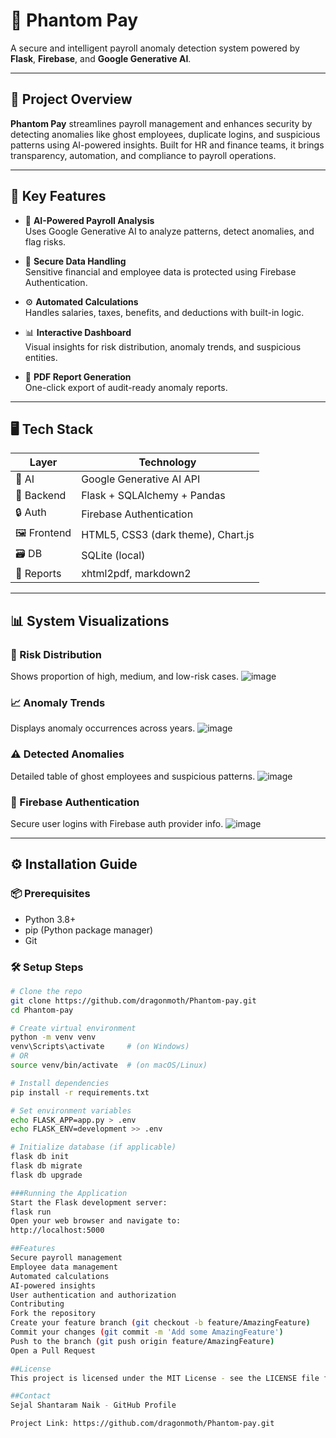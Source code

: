# 💼 Phantom Pay

A secure and intelligent payroll anomaly detection system powered by **Flask**, **Firebase**, and **Google Generative AI**.

---

## 🚀 Project Overview

**Phantom Pay** streamlines payroll management and enhances security by detecting anomalies like ghost employees, duplicate logins, and suspicious patterns using AI-powered insights. Built for HR and finance teams, it brings transparency, automation, and compliance to payroll operations.

---

## 🔑 Key Features

- 🧠 **AI-Powered Payroll Analysis**  
  Uses Google Generative AI to analyze patterns, detect anomalies, and flag risks.

- 🔐 **Secure Data Handling**  
  Sensitive financial and employee data is protected using Firebase Authentication.

- ⚙️ **Automated Calculations**  
  Handles salaries, taxes, benefits, and deductions with built-in logic.

- 📊 **Interactive Dashboard**  
  Visual insights for risk distribution, anomaly trends, and suspicious entities.

- 📁 **PDF Report Generation**  
  One-click export of audit-ready anomaly reports.

---

## 🖥️ Tech Stack

| Layer         | Technology                           |
|---------------|---------------------------------------|
| 🧠 AI         | Google Generative AI API              |
| 🧩 Backend    | Flask + SQLAlchemy + Pandas           |
| 🔒 Auth       | Firebase Authentication               |
| 🖼️ Frontend  | HTML5, CSS3 (dark theme), Chart.js     |
| 🗃️ DB        | SQLite (local)                         |
| 📄 Reports    | xhtml2pdf, markdown2                  |

---

## 📊 System Visualizations

### 🔴 Risk Distribution
Shows proportion of high, medium, and low-risk cases.
![image](https://github.com/user-attachments/assets/a25459ac-1d77-4bef-89de-b714c86df4e9)


### 📈 Anomaly Trends
Displays anomaly occurrences across years.
![image](https://github.com/user-attachments/assets/2c5a8de6-0bd0-43e1-9751-61665877c400)


### ⚠️ Detected Anomalies
Detailed table of ghost employees and suspicious patterns.
![image](https://github.com/user-attachments/assets/475f6072-c9cf-449d-a6ab-791ee87a5c32)


### 🔐 Firebase Authentication
Secure user logins with Firebase auth provider info.
![image](https://github.com/user-attachments/assets/75395d38-b702-4ff2-b711-96dd16ad1d5f)

---

## ⚙️ Installation Guide

### 📦 Prerequisites

- Python 3.8+
- pip (Python package manager)
- Git

### 🛠️ Setup Steps

```bash
# Clone the repo
git clone https://github.com/dragonmoth/Phantom-pay.git
cd Phantom-pay

# Create virtual environment
python -m venv venv
venv\Scripts\activate     # (on Windows)
# OR
source venv/bin/activate  # (on macOS/Linux)

# Install dependencies
pip install -r requirements.txt

# Set environment variables
echo FLASK_APP=app.py > .env
echo FLASK_ENV=development >> .env

# Initialize database (if applicable)
flask db init
flask db migrate
flask db upgrade

###Running the Application
Start the Flask development server:
flask run
Open your web browser and navigate to:
http://localhost:5000

##Features
Secure payroll management
Employee data management
Automated calculations
AI-powered insights
User authentication and authorization
Contributing
Fork the repository
Create your feature branch (git checkout -b feature/AmazingFeature)
Commit your changes (git commit -m 'Add some AmazingFeature')
Push to the branch (git push origin feature/AmazingFeature)
Open a Pull Request

##License
This project is licensed under the MIT License - see the LICENSE file for details.

##Contact
Sejal Shantaram Naik - GitHub Profile

Project Link: https://github.com/dragonmoth/Phantom-pay.git
